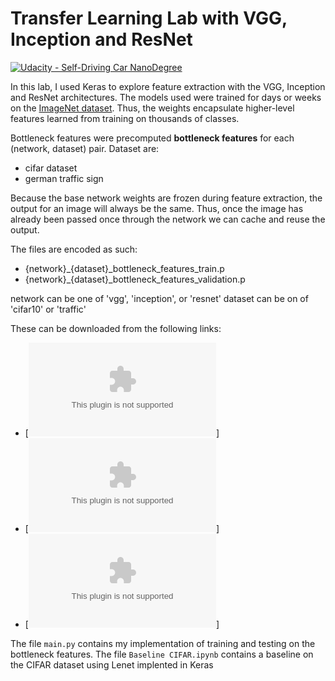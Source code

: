 # Transfer Learning Lab with VGG, Inception and ResNet
[![Udacity - Self-Driving Car NanoDegree](https://s3.amazonaws.com/udacity-sdc/github/shield-carnd.svg)](http://www.udacity.com/drive)

In this lab, I used Keras to explore feature extraction with the VGG, Inception and ResNet architectures. The models used were trained for days or weeks on the [ImageNet dataset](http://www.image-net.org/). Thus, the weights encapsulate higher-level features learned from training on thousands of classes.

Bottleneck features were precomputed **bottleneck features** for each (network, dataset) pair. Dataset are:

- cifar dataset
- german traffic sign

Because the base network weights are frozen during feature extraction, the output for an image will always be the same. Thus, once the image has already been passed once through the network we can cache and reuse the output.

The files are encoded as such:

- {network}_{dataset}_bottleneck_features_train.p
- {network}_{dataset}_bottleneck_features_validation.p

network can be one of 'vgg', 'inception', or 'resnet'
dataset can be on of 'cifar10' or 'traffic'

These can be downloaded from the following links:

- [![vgg](https://d17h27t6h515a5.cloudfront.net/topher/2016/November/5834b432_vgg-100/vgg-100.zip)]
- [![resnet](https://d17h27t6h515a5.cloudfront.net/topher/2016/November/5834b634_resnet-100/resnet-100.zip)]
- [![inception](https://d17h27t6h515a5.cloudfront.net/topher/2016/November/5834b498_inception-100/inception-100.zip)]

The file `main.py` contains my implementation of training and testing on the bottleneck features.
The file `Baseline CIFAR.ipynb` contains a baseline on the CIFAR dataset using Lenet implented in Keras

